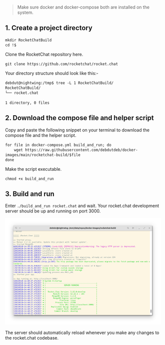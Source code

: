 > Make sure docker and docker-compose both are installed on the system.

## 1. Create a project directory

```
mkdir RocketChatBuild
cd !$
```

Clone the RocketChat repository here.

```
git clone https://github.com/rocketchat/rocket.chat
```

Your directory structure should look like this:-

```
debdut@nightwing:/tmp$ tree -L 1 RocketChatBuild/
RocketChatBuild/
└── rocket.chat

1 directory, 0 files
```

## 2. Download the compose file and helper script

Copy and paste the following snippet on your terminal to download the compose file and the helper script.

```shell
for file in docker-compose.yml build_and_run; do
    wget https://raw.githubusercontent.com/debdutdeb/docker-images/main/rocketchat-build/$file
done
```

Make the script executable.

```
chmod +x build_and_run
```

## 3. Build and run

Enter `./build_and_run rocket.chat` and wait. Your rocket.chat development server should be up and running on port 3000.

![Rocket.Chat Running](running.png)

The server should automatically reload whenever you make any changes to the rocket.chat codebase.

